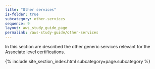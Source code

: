 ```yaml
---
title: "Other services"
is-folder: true
subcategory: other-services
sequence: 9
layout: aws_study_guide_page
permalink: /aws-study-guide/other-services
---
```


In this section are described the other generic services relevant for the Associate level certifications.

{% include site_section_index.html subcategory=page.subcategory %}